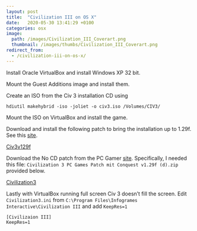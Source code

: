 ```yaml
---
layout: post
title:  "Civilization III on OS X"
date:   2020-05-30 13:41:29 +0100
categories: osx
image:
  path: /images/Civilization_III_Coverart.png
  thumbnail: /images/thumbs/Civilization_III_Coverart.png
redirect_from:
  - /civilization-iii-on-os-x/
---
```

Install Oracle VirtualBox and install Windows XP 32 bit.

Mount the Guest Additions image and install them.

Create an ISO from the Civ 3 installation CD using

    hdiutil makehybrid -iso -joliet -o civ3.iso /Volumes/CIV3/

Mount the ISO on VirtualBox and install the game.

Download and install the following patch to bring the installation up to 1.29f. See this [site](https://support.2k.com/hc/en-us/articles/201333523-Civilization-III-1-29f-Patch).

[Civ3v129f](/downloads/Civ3v129f.zip)

Download the No CD patch from the PC Gamer [site](https://www.pcgames.de/Civilization-3-Spiel-20090/News/Probleme-mit-Civ-3-Vollversion-Hier-gibts-Abhilfe-401682/). Specifically, I needed this file: `Civilization 3 PC Games Patch mit Conquest v1.29f (d).zip` provided below.

[Civilization3](/downloads/Civilization3.zip)

Lastly with VirtualBox running full screen Civ 3 doesn’t fill the screen. Edit `Civilization3.ini` from `C:\Program Files\Infogrames Interactive\Civilization III` and add `KeepRes=1`

    [Civilizaion III]
    KeepRes=1
